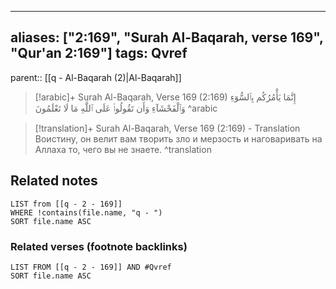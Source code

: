 
---
aliases: ["2:169", "Surah Al-Baqarah, verse 169", "Qur'an 2:169"]
tags: Qvref
---

parent:: [[q - Al-Baqarah (2)|Al-Baqarah]]

> [!arabic]+ Surah Al-Baqarah, Verse 169 (2:169)
> <span class="quran-arabic">إِنَّمَا يَأْمُرُكُم بِٱلسُّوٓءِ وَٱلْفَحْشَآءِ وَأَن تَقُولُوا۟ عَلَى ٱللَّهِ مَا لَا تَعْلَمُونَ</span>
^arabic

> [!translation]+ Surah Al-Baqarah, Verse 169 (2:169) - Translation
> Воистину, он велит вам творить зло и мерзость и наговаривать на Аллаха то, чего вы не знаете.
^translation



## Related notes
```dataview
LIST from [[q - 2 - 169]]
WHERE !contains(file.name, "q - ")
SORT file.name ASC
```

### Related verses (footnote backlinks)
```dataview
LIST FROM [[q - 2 - 169]] AND #Qvref
SORT file.name ASC
```

